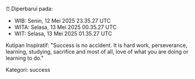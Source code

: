 ⏰ Diperbarui pada:
- WIB: Senin, 12 Mei 2025 23.35.27 UTC
- WITA: Selasa, 13 Mei 2025 00.35.27 UTC
- WIT: Selasa, 13 Mei 2025 01.35.27 UTC

Kutipan Inspiratif:
"Success is no accident. It is hard work, perseverance, learning, studying, sacrifice and most of all, love of what you are doing or learning to do."


Kategori: success

